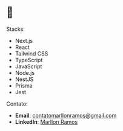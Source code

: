 # 🤠

 Stacks:
- Next.js
- React
- Tailwind CSS
- TypeScript
- JavaScript
- Node.js
- NestJS
- Prisma
- Jest

Contato:
- **Email**: [contatomarllonramos@gmail.com](mailto:contatomarllonramos@gmail.com)
- **LinkedIn**: [Marllon Ramos](https://www.linkedin.com/in/marllonramos/)







